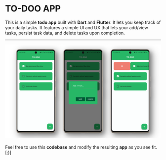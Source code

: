 # TO-DOO APP

This is a simple __todo app__ built with __Dart__ and __Flutter__. It lets you keep track of your daily tasks. It features a simple UI and UX that lets your add/view tasks, persist task data, and delete tasks upon completion.  

---
![app mockup screenshot](screenshots/app_mock_up.png)  
<br/>
Feel free to use this **codebase** and modify the resulting **app** as you see fit. [;)] 